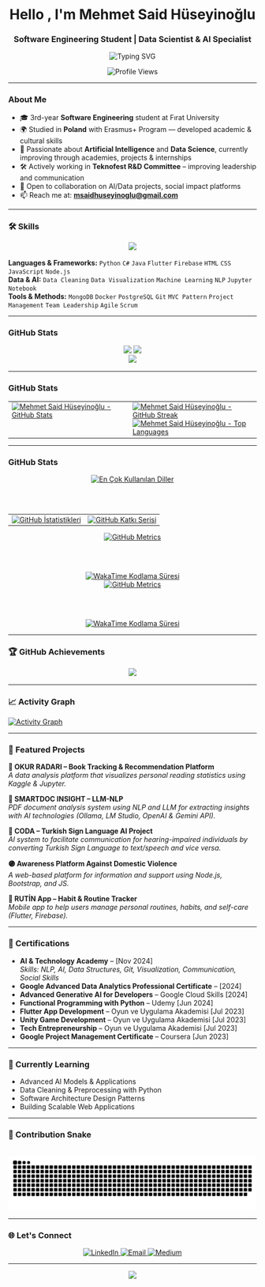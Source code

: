 <h1 align="center">Hello , I'm Mehmet Said Hüseyinoğlu</h1>

<h3 align="center">Software Engineering Student | Data Scientist & AI Specialist</h3>

<p align="center">
  <img src="https://readme-typing-svg.demolab.com?font=Fira+Code&size=22&pause=1000&center=true&width=440&lines=Learning+AI+%26+Data+Science;Building+Real+World+Projects;Lifelong+Learner+%E2%9C%8C%EF%B8%8F" alt="Typing SVG" />
</p>

<div align="center">
  <img src="https://komarev.com/ghpvc/?username=SIYAKS-ARES&color=0e75b6&style=flat-square" alt="Profile Views" />
</div>

---

###  About Me

- 🎓 3rd-year **Software Engineering** student at Fırat University  
- 🌍 Studied in **Poland** with Erasmus+ Program — developed academic & cultural skills  
- 🤖 Passionate about **Artificial Intelligence** and **Data Science**, currently improving through academies, projects & internships
- 🛠 Actively working in **Teknofest R&D Committee** – improving leadership and communication  
- 🚀 Open to collaboration on AI/Data projects, social impact platforms 
- 📫 Reach me at: **msaidhuseyinoglu@gmail.com**

---

### 🛠️ Skills

<div align="center">
  <img src="https://skillicons.dev/icons?i=python,java,dart,flutter,firebase,html,css,js,nodejs,mongodb,git&theme=dark" />
</div>

**Languages & Frameworks:** `Python` `C#` `Java` `Flutter` `Firebase` `HTML` `CSS` `JavaScript` `Node.js`  
**Data & AI:** `Data Cleaning` `Data Visualization` `Machine Learning` `NLP` `Jupyter Notebook`  
**Tools & Methods:** `MongoDB` `Docker` `PostgreSQL` `Git` `MVC Pattern` `Project Management` `Team Leadership` `Agile` `Scrum`

---

### GitHub Stats

<div align="center">
 <img width="48%" src="https://github-readme-stats.vercel.app/api?username=SIYAKS-ARES&show_icons=true&theme=tokyonight&hide_border=true&count_private=true" />
 <img width="48%" src="https://streak-stats.demolab.com/?user=SIYAKS-ARES&theme=tokyonight&hide_border=true" />
</div>

<div align="center">
 <img width="50%" src="https://github-readme-stats.vercel.app/api/top-langs/?username=SIYAKS-ARES&layout=compact&theme=tokyonight&hide_border=true" />
</div>

---

### GitHub Stats

<div align="center">
  <table border="0" cellpadding="0" cellspacing="0" align="center">
    <tr>
      <!-- Sol Sütun: Ana İstatistikler -->
      <td valign="top">
        <a href="https://github.com/SIYAKS-ARES">
          <img 
            src="https://github-readme-stats.vercel.app/api?username=SIYAKS-ARES&show_icons=true&theme=tokyonight&hide_border=true&count_private=true&include_all_commits=true" 
            alt="Mehmet Said Hüseyinoğlu - GitHub Stats"
          />
        </a>
      </td>
      <!-- Sağ Sütun: Diller ve Katkı Serisi (Üst üste) -->
      <td valign="top">
        <a href="https://github.com/SIYAKS-ARES">
          <img 
            src="https://streak-stats.demolab.com/?user=SIYAKS-ARES&theme=tokyonight&hide_border=true" 
            alt="Mehmet Said Hüseyinoğlu - GitHub Streak"
          />
        </a>
        <br/>
        <a href="https://github.com/SIYAKS-ARES">
          <img 
            src="https://github-readme-stats.vercel.app/api/top-langs/?username=SIYAKS-ARES&layout=compact&theme=tokyonight&hide_border=true&langs_count=8" 
            alt="Mehmet Said Hüseyinoğlu - Top Languages"
          />
        </a>
      </td>
    </tr>
  </table>
</div>

---

### GitHub Stats

<div align="center">
  
  <!-- Üst Satır: En Çok Kullanılan Diller Kartı (Geniş) -->
  <a href="https://github.com/SIYAKS-ARES">
    <img src="https://github-readme-stats.vercel.app/api/top-langs/?username=SIYAKS-ARES&layout=compact&theme=tokyonight&hide_border=true&langs_count=8&card_width=495" alt="En Çok Kullanılan Diller"/>
  </a>
  
  <br><br> <!-- Kartlar arası dikey boşluk -->
  
  <!-- Alt Satır: İstatistikler ve Katkı Serisi (Tablo içinde yan yana) -->
  <table>
    <tr>
      <!-- Sol Sütun: Genel GitHub İstatistikleri -->
      <td valign="top">
        <a href="https://github.com/SIYAKS-ARES">
          <img src="https://github-readme-stats.vercel.app/api?username=SIYAKS-ARES&show_icons=true&theme=tokyonight&hide_border=true&count_private=true&include_all_commits=true" alt="GitHub İstatistikleri"/>
        </a>
      </td>
      <!-- Sağ Sütun: GitHub Katkı Serisi -->
      <td valign="top">
        <a href="https://github.com/SIYAKS-ARES">
          <img src="https://streak-stats.demolab.com/?user=SIYAKS-ARES&theme=tokyonight&hide_border=true" alt="GitHub Katkı Serisi"/>
        </a>
      </td>
    </tr>
  </table>
  
</div>

<div align="center">

  <!-- 1. GitHub Metrics Paneli -->
  <!-- Bu panel, aktivite, diller, topluluk etkileşimi gibi birçok metriği birleştirir. -->
  <a href="https://github.com/SIYAKS-ARES">
    <img src="https://metrics.lecoq.io/SIYAKS-ARES?theme=tokyonight&hide_border=true&layout=compact&plugins=isocalendar,languages,activity,stars" alt="GitHub Metrics"/>
  </a>
  
  <br><br> <!-- Paneller arası dikey boşluk -->

  <!-- 2. WakaTime Haftalık Kodlama Süresi -->
  <!-- DİKKAT: Bu kartın çalışması için WakaTime.com'a kaydolup eklentiyi kurmanız gerekir. -->
  <!-- 'username=SIYAKS-ARES' kısmını kendi WakaTime kullanıcı adınızla değiştirin. -->
  <a href="https://wakatime.com/@SIYAKS-ARES">
    <img src="https://github-readme-stats.vercel.app/api/wakatime?username=SIYAKS-ARES&theme=tokyonight&hide_border=true&layout=compact" alt="WakaTime Kodlama Süresi"/>
  </a>
  
</div>

<div align="center">

  <!-- 1. GitHub Metrics Paneli (Daha Hızlı Yüklenen Versiyon) -->
  <!-- Not: Bu panelin ilk defa oluşturulması birkaç dakika sürebilir. Lütfen sabırla bekleyin. -->
  <!-- Daha stabil çalışması için eklenti sayısını azalttım. -->
  <a href="https://github.com/SIYAKS-ARES">
    <img src="https://metrics.lecoq.io/SIYAKS-ARES?theme=tokyonight&hide_border=true&layout=compact&plugins=languages,isocalendar" alt="GitHub Metrics"/>
  </a>
  
  <br><br> <!-- Paneller arası dikey boşluk -->

  <!-- 2. WakaTime Haftalık Kodlama Süresi -->
  <!--
    ÖNEMLİ HATA DÜZELTME ADIMLARI:
    1. https://wakatime.com/signup adresinden ÜCRETSİZ hesap oluşturun.
    2. Kullandığınız kod editörüne (VS Code, JetBrains vb.) WakaTime eklentisini kurun.
    3. Aşağıdaki `username=` parametresini KENDİ WAKATIME KULLANICI ADINIZ ile değiştirin.
       (GitHub kullanıcı adınız ile aynı olmayabilir!)
  -->
  <a href="https://wakatime.com/@your_wakatime_username">
    <img src="https://github-readme-stats.vercel.app/api/wakatime?username=your_wakatime_username&theme=tokyonight&hide_border=true&layout=compact" alt="WakaTime Kodlama Süresi"/>
  </a>
  
</div>


---

### 🏆 GitHub Achievements

<div align="center">
  <img src="https://github-profile-trophy.vercel.app/?username=SIYAKS-ARES&theme=onestar&no-frame=true&row=1&column=6&margin-w=15&margin-h=15" />
</div>

---

### 📈 Activity Graph

[![Activity Graph](https://github-readme-activity-graph.vercel.app/graph?username=SIYAKS-ARES&theme=react-dark&bg_color=20232a&hide_border=true&line=58a6ff&point=58a6ff&color=58a6ff&area=true)](https://github.com/ashutosh00710/github-readme-activity-graph)

---

### 🎯 Featured Projects

**📖 OKUR RADARI – Book Tracking & Recommendation Platform**  
_A data analysis platform that visualizes personal reading statistics using Kaggle & Jupyter._

**🤖 SMARTDOC INSIGHT – LLM-NLP**  
_PDF document analysis system using NLP and LLM for extracting insights with AI technologies (Ollama, LM Studio, OpenAI & Gemini API)._

**🤝 CODA – Turkish Sign Language AI Project**  
_AI system to facilitate communication for hearing-impaired individuals by converting Turkish Sign Language to text/speech and vice versa._

**🟣 Awareness Platform Against Domestic Violence**  
_A web-based platform for information and support using Node.js, Bootstrap, and JS._

**📱 RUTİN App – Habit & Routine Tracker**  
_Mobile app to help users manage personal routines, habits, and self-care (Flutter, Firebase)._

---

### 🧾 Certifications

- **AI & Technology Academy** – [Nov 2024]  
  _Skills: NLP, AI, Data Structures, Git, Visualization, Communication, Social Skills_
- **Google Advanced Data Analytics Professional Certificate** – [2024]
- **Advanced Generative AI for Developers** – Google Cloud Skills [2024]
- **Functional Programming with Python** – Udemy [Jun 2024]  
- **Flutter App Development** – Oyun ve Uygulama Akademisi [Jul 2023]  
- **Unity Game Development** – Oyun ve Uygulama Akademisi [Jul 2023]  
- **Tech Entrepreneurship** – Oyun ve Uygulama Akademisi [Jul 2023]  
- **Google Project Management Certificate** – Coursera [Jun 2023]  

---

### 📌 Currently Learning

- Advanced AI Models & Applications  
- Data Cleaning & Preprocessing with Python  
- Software Architecture Design Patterns  
- Building Scalable Web Applications

---

### 🐍 Contribution Snake

<div align="center">
  <img src="https://raw.githubusercontent.com/SIYAKS-ARES/SIYAKS-ARES/main/dist/github-contribution-grid-snake-dark.svg" alt="Snake animation" />
</div>

---

### 🌐 Let's Connect

<div align="center">
  <a href="https://linkedin.com/in/said-huseyinoglu" target="_blank">
    <img src="https://img.shields.io/badge/LinkedIn-0077B5?style=for-the-badge&logo=linkedin&logoColor=white" alt="LinkedIn"/>
  </a>
  <a href="mailto:msaidhuseyinoglu@gmail.com">
    <img src="https://img.shields.io/badge/Email-D14836?style=for-the-badge&logo=gmail&logoColor=white" alt="Email"/>
  </a>
  <a href="https://medium.com/@yourmediumhandle" target="_blank">
    <img src="https://img.shields.io/badge/Medium-000000?style=for-the-badge&logo=medium&logoColor=white" alt="Medium"/>
  </a>
</div>

---

<div align="center">
  <img src="https://capsule-render.vercel.app/api?type=waving&color=gradient&height=100&section=footer" />
</div>
